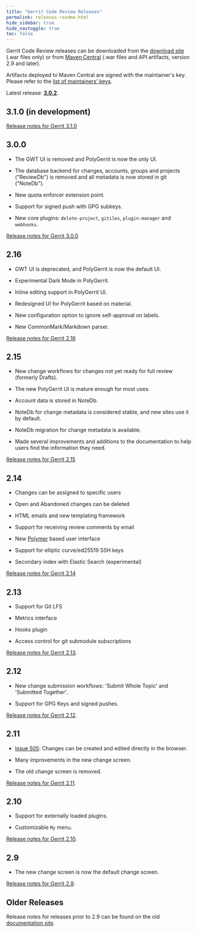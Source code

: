 ```yaml
---
title: "Gerrit Code Review Releases"
permalink: releases-readme.html
hide_sidebar: true
hide_navtoggle: true
toc: false
---
```


Gerrit Code Review releases can be downloaded from the
[download site](https://gerrit-releases.storage.googleapis.com/index.html)
(.war files only) or from
[Maven Central](http://search.maven.org/#search%7Cga%7C1%7Cg%3A%22com.google.gerrit%22)
(.war files and API artifacts, version 2.9 and later).

Artifacts deployed to Maven Central are signed with the maintainer's key.
Please refer to the [list of maintainers' keys](/public-keys.html).

Latest release: **[3.0.2](/3.0.md)**.

## 3.1.0 (in development)

[Release notes for Gerrit 3.1.0](/3.1.md)

## 3.0.0

* The GWT UI is removed and PolyGerrit is now the only UI.

* The database backend for changes, accounts, groups and projects ("ReviewDb") is
removed and all metadata is now stored in git ("NoteDb").

* New quota enforcer extension point.

* Support for signed push with GPG subkeys.

* New core plugins: `delete-project`, `gitiles`, `plugin-manager` and `webhooks`.

[Release notes for Gerrit 3.0.0](/3.0.md)

## 2.16

* GWT UI is deprecated, and PolyGerrit is now the default UI.

* Experimental Dark Mode in PolyGerrit.

* Inline editing support in PolyGerrit UI.

* Redesigned UI for PolyGerrit based on material.

* New configuration option to ignore self-approval on labels.

* New CommonMark/Markdown parser.

[Release notes for Gerrit 2.16](/2.16.md)

## 2.15

* New change workflows for changes not yet ready for full review (formerly
  Drafts).

* The new PolyGerrit UI is mature enough for most uses.

* Account data is stored in NoteDb.

* NoteDb for change metadata is considered stable, and new sites use it by
  default.

* NoteDb migration for change metadata is available.

* Made several improvements and additions to the documentation to help users
  find the information they need.

[Release notes for Gerrit 2.15](/2.15.md)


## 2.14

* Changes can be assigned to specific users

* Open and Abandoned changes can be deleted

* HTML emails and new templating framework

* Support for receiving review comments by email

* New [Polymer](https://www.polymer-project.org/) based user interface

* Support for elliptic curve/ed25519 SSH keys

* Secondary index with Elastic Search (experimental)

[Release notes for Gerrit 2.14](/2.14.html)

## 2.13

* Support for Git LFS

* Metrics interface

* Hooks plugin

* Access control for git submodule subscriptions

[Release notes for Gerrit 2.13](/2.13.html).

## 2.12

* New change submission workflows: 'Submit Whole Topic' and 'Submitted Together'.

* Support for GPG Keys and signed pushes.

[Release notes for Gerrit 2.12](/2.12.html).

## 2.11

* [Issue 505](https://bugs.chromium.org/p/gerrit/issues/detail?id=505):
Changes can be created and edited directly in the browser.

* Many improvements in the new change screen.

* The old change screen is removed.

[Release notes for Gerrit 2.11](/2.11.html).

## 2.10

* Support for externally loaded plugins.

* Customizable `My` menu.

[Release notes for Gerrit 2.10](/2.10.html).

## 2.9

* The new change screen is now the default change screen.

[Release notes for Gerrit 2.9](/2.9.html).

## Older Releases

Release notes for releases prior to 2.9 can be found on the old
[documentation site](http://gerrit-documentation.storage.googleapis.com/ReleaseNotes/index.html).
